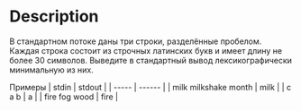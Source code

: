# Description
В стандартном потоке даны три строки, разделённые пробелом. Каждая строка состоит из строчных латинских букв и имеет длину не более 30 символов. Выведите в стандартный вывод лексикографически минимальную из них.

Примеры
| stdin | stdout |
| ----- | ------ |
| milk milkshake month | milk |
| c a b | a |
| fire fog wood	| fire |
